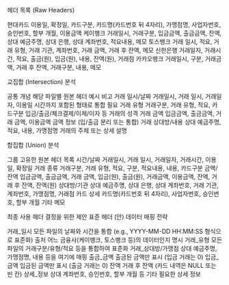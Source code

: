 헤더 목록 (Raw Headers)

현대카드	이용일, 확정일, 카드구분, 카드명(카드번호 뒤 4자리), 가맹점명, 사업자번호, 승인번호, 할부 개월, 이용금액
케이뱅크	거래일시, 거래구분, 입금금액, 출금금액, 잔액, 상대 예금주명, 상대 은행, 상대 계좌번호, 적요내용, 메모
토스뱅크	거래 일시, 적요, 거래 유형, 거래 기관, 계좌번호, 거래 금액, 거래 후 잔액, 메모
신한은행	거래일자, 거래시간, 적요, 출금(원), 입금(원), 내용, 잔액(원), 거래점
카카오뱅크	거래일시, 구분, 거래금액, 거래 후 잔액, 거래구분, 내용, 메모

교집합 (Intersection) 분석

공통 개념	해당 파일별 원본 헤더 예시	비고
거래 일시/날짜	거래일시, 거래 일시, 거래일자, 이용일	시간까지 포함된 형태로 통합 필요
거래 유형	거래구분, 거래 유형, 적요, 카드구분	입금/출금/체크결제/이체/이자 등 거래의 성격
거래 금액	입금금액, 출금금액, 거래 금액, 이용금액	금액 정보 (입/출금 분리 또는 통합)
거래 상대방/내용	상대 예금주명, 적요, 내용, 가맹점명	거래의 주체 또는 상세 설명

합집합 (Union) 분석

그룹	고유한 원본 헤더 목록
시간/날짜	거래일시, 거래 일시, 거래일자, 거래시간, 이용일, 확정일
거래 종류	거래구분, 거래 유형, 적요, 구분, 적요내용, 내용, 카드구분
금액/잔액	입금금액, 출금금액, 거래 금액, 입금(원), 출금(원), 거래금액, 이용금액, 잔액, 거래 후 잔액, 잔액(원)
상대방/기관	상대 예금주명, 상대 은행, 상대 계좌번호, 거래 기관, 계좌번호, 가맹점명, 거래점
카드 상세	카드명(카드번호 뒤 4자리), 사업자번호, 승인번호, 할부 개월
기타	메모

최종 사용 헤더 결정을 위한 제안
표준 헤더 (안)	데이터 매핑 전략

거래_일시	모든 파일의 날짜와 시간을 통합 (e.g., YYYY-MM-DD HH:MM:SS 형식으로 표준화)
출처	어느 금융사(케이뱅크, 토스뱅크 등)의 데이터인지 명시
거래_유형	모든 파일의 거래구분/유형/적요 등을 통합하여 표준화
거래_상대방/가맹점	상대 예금주명, 가맹점명, 내용 등을 여기에 매핑
출금_금액	출금된 금액만 표시 (입금 거래는 0)
입금_금액	입금된 금액만 표시 (출금 거래는 0)
잔액	거래 후 잔액 (카드 내역은 NULL 또는 빈 칸)
상세_정보	상대 계좌번호, 승인번호, 할부 개월 등 기타 필요한 상세 정보